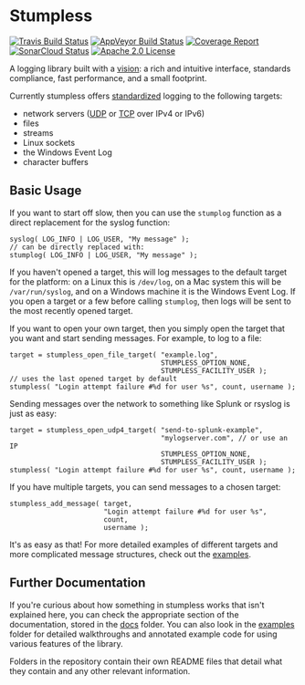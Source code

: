 # Stumpless

[![Travis Build Status](https://travis-ci.org/goatshriek/stumpless.svg?branch=master)](https://travis-ci.org/goatshriek/stumpless)
[![AppVeyor Build Status](https://ci.appveyor.com/api/projects/status/uwied5cn5jujl4d2/branch/master?svg=true)](https://ci.appveyor.com/project/goatshriek/stumpless)
[![Coverage Report](https://codecov.io/gh/goatshriek/stumpless/branch/master/graph/badge.svg)](https://codecov.io/gh/goatshriek/stumpless)
[![SonarCloud Status](https://sonarcloud.io/api/project_badges/measure?project=stumpless&metric=alert_status)](https://sonarcloud.io/dashboard?id=stumpless)
[![Apache 2.0 License](https://img.shields.io/badge/license-Apache%202.0-blue.svg)](https://opensource.org/licenses/Apache-2.0)

A logging library built with a [vision](docs/vision.md): a rich and intuitive
interface, standards compliance, fast performance, and a small footprint.

Currently stumpless offers [standardized](https://tools.ietf.org/html/rfc5424)
logging to the following targets:
 * network servers ([UDP](https://tools.ietf.org/html/rfc5426) or
   [TCP](https://tools.ietf.org/html/rfc6587) over IPv4 or IPv6)
 * files
 * streams
 * Linux sockets
 * the Windows Event Log
 * character buffers

## Basic Usage
If you want to start off slow, then you can use the `stumplog` function as a
direct replacement for the syslog function:

    syslog( LOG_INFO | LOG_USER, "My message" );
    // can be directly replaced with:
    stumplog( LOG_INFO | LOG_USER, "My message" );

If you haven't opened a target, this will log messages to the default target for
the platform: on a Linux this is `/dev/log`, on a Mac system this will be
`/var/run/syslog`, and on a Windows machine it is the Windows Event Log. If you
open a target or a few before calling `stumplog`, then logs will be sent to the
most recently opened target.

If you want to open your own target, then you simply open the target that you
want and start sending messages. For example, to log to a file:

    target = stumpless_open_file_target( "example.log",
                                         STUMPLESS_OPTION_NONE,
                                         STUMPLESS_FACILITY_USER );
    // uses the last opened target by default
    stumpless( "Login attempt failure #%d for user %s", count, username );

Sending messages over the network to something like Splunk or rsyslog is just
as easy:

    target = stumpless_open_udp4_target( "send-to-splunk-example",
                                         "mylogserver.com", // or use an IP
                                         STUMPLESS_OPTION_NONE,
                                         STUMPLESS_FACILITY_USER );
    stumpless( "Login attempt failure #%d for user %s", count, username );

If you have multiple targets, you can send messages to a chosen target:

    stumpless_add_message( target,
                           "Login attempt failure #%d for user %s",
                           count,
                           username );

It's as easy as that! For more detailed examples of different targets and more
complicated message structures, check out the [examples](docs/examples).

## Further Documentation
If you're curious about how something in stumpless works that isn't explained
here, you can check the appropriate section of the documentation, stored in the
[docs](docs) folder. You can also look in the [examples](docs/examples) folder
for detailed walkthroughs and annotated example code for using various features
of the library.

Folders in the repository contain their own README files that detail what they
contain and any other relevant information.
